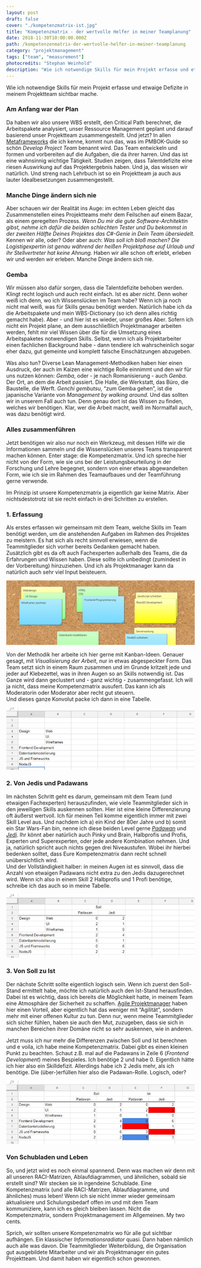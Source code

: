 ```yaml
---
layout: post
draft: false
cover: "./kompetenzmatrix-ist.jpg"
title: "Kompetenzmatrix - der wertvolle Helfer in meiner Teamplanung" 
date: 2018-11-30T10:00:00.000Z
path: /kompetenzenmatrix-der-wertvolle-helfer-in-meiner-teamplanung
category: "projektmanagement"
tags: ["team", "measurement"]
photocredits: "Stephan Weinhold"
description: "Wie ich notwendige Skills für mein Projekt erfasse und etwaige Defizite in meinem Projektteam sichtbar mache."
---
```


Wie ich notwendige Skills für mein Projekt erfasse und etwaige Defizite in meinem Projektteam sichtbar mache.

### Am Anfang war der Plan

Da haben wir also unsere WBS erstellt, den Critical Path berechnet, die Arbeitspakete analysiert, unser Ressource Management geplant und darauf basierend unser Projektteam zusammengestellt. Und jetzt? In allen [Metaframeworks](/modernes-projektmanagement) die ich kenne, kommt nun das, was im PMBOK-Guide so schön _Develop Project Team_ benannt wird. Das Team entwickeln und formen und vorbereiten auf die Aufgaben, die da ihrer harren. Und das ist eine wahnsinnig wichtige Tätigkeit. Studien zeigen, dass Talentdefizite eine riesen Auswirkung auf das Projektergebnis haben. Und ja, das wissen wir natürlich. Und streng nach Lehrbuch ist so ein Projektteam ja auch aus lauter Idealbesetzungen zusammengestellt.

### Manche Dinge ändern sich nie

Aber schauen wir der Realität ins Auge: im echten Leben gleicht das Zusammenstellen eines Projektteams mehr dem Feilschen auf einem Bazar, als einem geregelten Prozess. _Wenn Du mir die gute Software-Architektin gibst, nehme ich dafür die beiden schlechten Tester und Du bekommst in der zweiten Hälfte Deines Projektes das C#-Genie in Dein Team übersiedelt._ Kennen wir alle, oder? Oder aber auch: _Was soll ich bloß machen? Die Logistigexpertin ist genau während der heißen Projektphase auf Urlaub und ihr Stellvertreter hat keine Ahnung._ Haben wir alle schon oft erlebt, erleben wir und werden wir erleben. Manche Dinge ändern sich nie.

### Gemba

Wir müssen also dafür sorgen, dass die Talentdefizite behoben werden. Klingt recht logisch und auch recht einfach. Ist es aber nicht. Denn woher weiß ich denn, wo ich Wissenslücken im Team habe? Wenn ich ja noch nicht mal weiß, was für Skills genau benötigt werden. Natürlich habe ich da die Arbeitspakete und mein WBS-Dictionary (so ich denn alles richtig gemacht habe). Aber - und hier ist es wieder, unser großes Aber. Sofern ich nicht ein Projekt plane, an dem ausschließlich Projektmanager arbeiten werden, fehlt mir viel Wissen über die für die Umsetzung eines Arbeitspaketes notwendigen Skills. Selbst, wenn ich als Projektarbeiter einen fachlichen Background habe - dann tendiere ich wahrscheinlich sogar eher dazu, gut gemeinte und komplett falsche Einschätzungen abzugeben.

Was also tun? Diverse Lean Management-Methodiken haben hier einen Ausdruck, der auch im Kaizen eine wichtige Rolle einnimmt und den wir für uns nutzen können: _Gemba_, oder - je nach Romanisierung - auch _Genba_. Der Ort, an dem die Arbeit passiert. Die Halle, die Werkstatt, das Büro, die Baustelle, die Werft. _Genchi gembutsu_, “zum Gemba gehen”, ist die japanische Variante von _Management by walking around_. Und das sollten wir in unserem Fall auch tun. Denn genau dort ist das Wissen zu finden, welches wir benötigen. Klar, wer die Arbeit macht, weiß im Normalfall auch, was dazu benötigt wird.

### Alles zusammenführen

Jetzt benötigen wir also nur noch ein Werkzeug, mit dessen Hilfe wir die Informationen sammeln und die Wissenslücken unseres Teams transparent machen können. Enter stage: die Kompetenzmatrix. Und ich spreche hier nicht von der Form, wie sie uns bei der Leistungsbeurteilung in der Forschung und Lehre begegnet, sondern von einer etwas abgewandelten Form, wie ich sie im Rahmen des Teamaufbaues und der Teamführung gerne verwende.

Im Prinzip ist unsere Kompetenzmatrix ja eigentlich gar keine Matrix. Aber nichtsdestotrotz ist sie recht einfach in drei Schritten zu erstellen.

### 1. Erfassung

Als erstes erfassen wir gemeinsam mit dem Team, welche Skills im Team benötigt werden, um die anstehenden Aufgaben im Rahmen des Projektes zu meistern. Es hat sich als recht sinnvoll erwiesen, wenn die Teammitglieder sich vorher bereits Gedanken gemacht haben.  
Zusätzlich gibt es da oft auch Fachexperten außerhalb des Teams, die da Erfahrungen und Wissen haben. Diese sollte ich unbedingt (zumindest in der Vorbereitung) hinzuziehen. Und ich als Projektmanager kann da natürlich auch sehr viel Input beisteuern.

![Kompetenzmatrix Brainstorming](./kompetenzmatrix-brainstorming.jpg)

Von der Methodik her arbeite ich hier gerne mit Kanban-Ideen. Genauer gesagt, mit _Visualisierung der Arbeit_, nur in etwas abgespeckter Form. Das Team setzt sich in einem Raum zusammen und im Grunde kritzelt jede und jeder auf Klebezettel, was in ihren Augen so an Skills notwendig ist. Das Ganze wird dann geclustert und - ganz wichtig - zusammengefasst. Ich will ja nicht, dass meine Kompetenzmatrix ausufert. Das kann ich als Moderatorin oder Moderator aber recht gut steuern.  
Und dieses ganze Konvolut packe ich dann in eine Tabelle.

![Kompetenzmatrix Cluster](./kompetenzmatrix-cluster.jpg)

### 2. Von Jedis und Padawans

Im nächsten Schritt geht es darum, gemeinsam mit dem Team (und etwaigen Fachexperten) herauszufinden, wie viele Teammitglieder sich in den jeweiligen Skills auskennen sollten. Hier ist eine kleine Differenzierung oft äußerst wertvoll. Ich für meinen Teil komme eigentlich immer mit zwei Skill Level aus. Und nachdem ich a) ein Kind der 80er Jahre und b) somit ein Star Wars-Fan bin, nenne ich diese beiden Level gerne [_Padawan_](https://en.wikipedia.org/wiki/Jedi#Padawan) und [_Jedi_](https://en.wikipedia.org/wiki/Jedi). Ihr könnt aber natürlich auch Pinky und Brain, Halbprofis und Profis, Experten und Superexperten, oder jede andere Kombination nehmen. Und ja, natürlich spricht auch nichts gegen drei Niveaustufen. Wobei ihr hierbei bedenken solltet, dass Eure Kompetenzmatrix dann recht schnell unübersichtlich wird.  
Und der Vollständigkeit halber: in meinen Augen ist es sinnvoll, dass die Anzahl von etwaigen Padawans nicht extra zu den Jedis dazugerechnet wird. Wenn ich also in einem Skill 2 Halbprofis und 1 Profi benötige, schreibe ich das auch so in meine Tabelle.

![Kompetenzmatrix Soll](./kompetenzmatrix-soll.jpg)

### 3. Von Soll zu Ist

Der nächste Schritt sollte eigentlich logisch sein. Wenn ich zuerst den Soll-Stand ermittelt habe, möchte ich natürlich auch den Ist-Stand herausfinden. Dabei ist es wichtig, dass ich bereits die Möglichkeit hatte, in meinem Team eine Atmosphäre der Sicherheit zu schaffen. [Agile Projektmanager](/fuehrungskraefte-und-die-umstellung-auf-agilitaet) haben hier einen Vorteil, aber eigentlich hat das weniger mit “Agilität”, sondern mehr mit einer offenen Kultur zu tun. Denn nur, wenn meine Teammitglieder sich sicher fühlen, haben sie auch den Mut, zuzugeben, dass sie sich in manchen Bereichen ihrer Domäne nicht so sehr auskennen, wie in anderen.

Jetzt muss ich nur mehr die Differenzen zwischen Soll und Ist berechnen und e voila, ich habe meine Kompetenzmatrix. Dabei gibt es einen kleinen Punkt zu beachten. Schaut z.B. mal auf die Padawans in Zeile 6 (_Frontend Development_) meines Bespieles. Ich benötige 2 und habe 0. Eigentlich hätte ich hier also ein Skilldefizit. Allerdings habe ich 2 Jedis mehr, als ich benötige. Die (über-)erfüllen hier also die Padawan-Rolle. Logisch, oder?

![Kompetenzmatrix Ist](./kompetenzmatrix-ist.jpg)

### Von Schubladen und Leben

So, und jetzt wird es noch einmal spannend. Denn was machen wir denn mit all unseren RACI-Matrizen, Ablaufdiagrammen, und ähnlichen, sobald sie erstellt sind? Wir stecken sie in irgendeine Schublade. Eine Kompetenzmatrix (und alle RACI-Matrizen, Ablaufdiagramme, und ähnliches) muss leben! Wenn ich sie nicht immer wieder gemeinsam aktualisiere und Schulungsbedarf offen im und mit dem Team kommuniziere, kann ich es gleich bleiben lassen. Nicht die Kompetenzmatrix, sondern Projektmanagement im Allgemeinen. My two cents.

Sprich, wir sollten unsere Kompetenzmatrix wo für alle gut sichtbar aufhängen. Ein klassischer _Informationsradiator_ quasi. Dann haben nämlich auch alle was davon. Die Teammitglieder Weiterbildung, die Organisation gut ausgebildete Mitarbeiter und wir als Projektmanager ein gutes Projektteam. Und damit haben wir eigentlich schon gewonnen.
